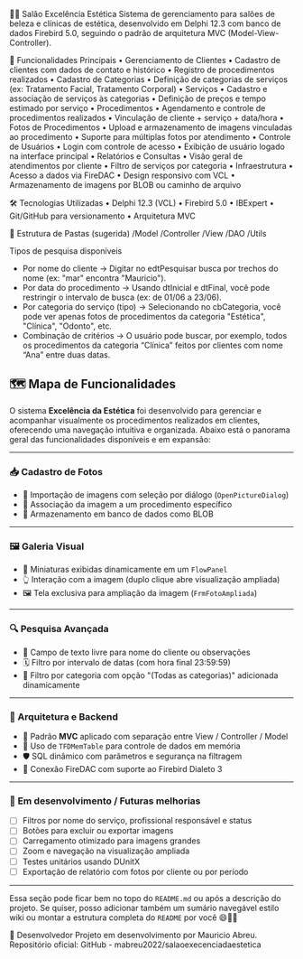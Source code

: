 💇‍♀️ Salão Excelência Estética
Sistema de gerenciamento para salões de beleza e clínicas de estética, desenvolvido em Delphi 12.3 com banco de dados Firebird 5.0, seguindo o padrão de arquitetura MVC (Model-View-Controller).

🚀 Funcionalidades Principais
• 	Gerenciamento de Clientes
• 	Cadastro de clientes com dados de contato e histórico
• 	Registro de procedimentos realizados
• 	Cadastro de Categorias
• 	Definição de categorias de serviços (ex: Tratamento Facial, Tratamento Corporal)
• 	Serviços
• 	Cadastro e associação de serviços às categorias
• 	Definição de preços e tempo estimado por serviço
• 	Procedimentos
• 	Agendamento e controle de procedimentos realizados
• 	Vinculação de cliente + serviço + data/hora
• 	Fotos de Procedimentos
• 	Upload e armazenamento de imagens vinculadas ao procedimento
• 	Suporte para múltiplas fotos por atendimento
• 	Controle de Usuários
• 	Login com controle de acesso
• 	Exibição de usuário logado na interface principal
• 	Relatórios e Consultas
• 	Visão geral de atendimentos por cliente
• 	Filtro de serviços por categoria
• 	Infraestrutura
• 	Acesso a dados via FireDAC
• 	Design responsivo com VCL
• 	Armazenamento de imagens por BLOB ou caminho de arquivo

🛠️ Tecnologias Utilizadas
• 	Delphi 12.3 (VCL)
• 	Firebird 5.0
• 	IBExpert
• 	Git/GitHub para versionamento
• 	Arquitetura MVC

📁 Estrutura de Pastas (sugerida)
/Model
/Controller
/View
/DAO
/Utils

Tipos de pesquisa disponíveis
- Por nome do cliente
→ Digitar no edtPesquisar busca por trechos do nome (ex: "mar" encontra "Mauricio").
- Por data do procedimento
→ Usando dtInicial e dtFinal, você pode restringir o intervalo de busca (ex: de 01/06 a 23/06).
- Por categoria do serviço (tipo)
→ Selecionando no cbCategoria, você pode ver apenas fotos de procedimentos da categoria "Estética", "Clínica", "Odonto", etc.
- Combinação de critérios
→ O usuário pode buscar, por exemplo, todos os procedimentos da categoria “Clínica” feitos por clientes com nome “Ana” entre duas datas.

## 🗺️ Mapa de Funcionalidades

O sistema **Excelência da Estética** foi desenvolvido para gerenciar e acompanhar visualmente os procedimentos realizados em clientes, oferecendo uma navegação intuitiva e organizada. Abaixo está o panorama geral das funcionalidades disponíveis e em expansão:

---

### 📥 Cadastro de Fotos
- 📸 Importação de imagens com seleção por diálogo (`OpenPictureDialog`)
- 🧷 Associação da imagem a um procedimento específico
- 🧠 Armazenamento em banco de dados como BLOB

---

### 🖼️ Galeria Visual
- 🔲 Miniaturas exibidas dinamicamente em um `FlowPanel`
- 👆 Interação com a imagem (duplo clique abre visualização ampliada)
- 🖼️ Tela exclusiva para ampliação da imagem (`FrmFotoAmpliada`)

---

### 🔍 Pesquisa Avançada
- 🧾 Campo de texto livre para nome do cliente ou observações
- 🗓️ Filtro por intervalo de datas (com hora final 23:59:59)
- 🧴 Filtro por categoria com opção "(Todas as categorias)" adicionada dinamicamente

---

### 🔧 Arquitetura e Backend
- 🧱 Padrão **MVC** aplicado com separação entre View / Controller / Model
- 🚀 Uso de `TFDMemTable` para controle de dados em memória
- 🛡️ SQL dinâmico com parâmetros e segurança na filtragem
- 🔌 Conexão FireDAC com suporte ao Firebird Dialeto 3

---

### 🧪 Em desenvolvimento / Futuras melhorias
- [ ] Filtros por nome do serviço, profissional responsável e status
- [ ] Botões para excluir ou exportar imagens
- [ ] Carregamento otimizado para imagens grandes
- [ ] Zoom e navegação na visualização ampliada
- [ ] Testes unitários usando DUnitX
- [ ] Exportação de relatório com fotos por cliente ou por período

---

Essa seção pode ficar bem no topo do `README.md` ou após a descrição do projeto. Se quiser, posso adicionar também um sumário navegável estilo wiki ou montar a estrutura completa do `README` por você 😄📘✨

👥 Desenvolvedor
Projeto em desenvolvimento por Mauricio Abreu.
Repositório oficial: GitHub - mabreu2022/salaoexecenciadaestetica
